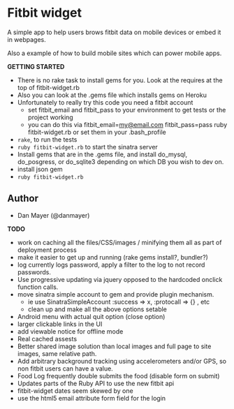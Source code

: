 # Fitbit widget  

A simple app to help users brows fitbit data on mobile devices or embed it in webpages.

Also a example of how to build mobile sites which can power mobile apps.

__GETTING STARTED__

* There is no rake task to install gems for you. Look at the requires at the top of fitbit-widget.rb
* Also you can look at the .gems file which installs gems on Heroku
* Unfortunately to really try this code you need a fitbit account
  * set fitbit_email and fitbit_pass to your environment to get tests or the project working
  * you can do this via fitbit_email=my@email.com fitbit_pass=pass ruby fitbit-widget.rb or set them in your .bash_profile
* `rake`, to run the tests
* `ruby fitbit-widget.rb` to start the sinatra server
* Install gems that are in the .gems file, and install do_mysql, do_posgress, or do_sqlite3 depending on which DB you wish to dev on.
* install json gem
* `ruby fitbit-widget.rb`

## Author
* Dan Mayer (@danmayer)

__TODO__
* work on caching all the files/CSS/images / minifying them all as part of deployment process
* make it easier to get up and running (rake gems install?, bundler?)
* log currently logs password, apply a filter to the log to not record passwords.
* Use progressive updating via jquery opposed to the hardcoded onclick function calls.
* move sinatra simple account to gem and provide plugin mechanism.
  * ie use SinatraSimpleAccount :success => x, :protocall => {} , etc
  * clean up and make all the above options setable
* Android menu with actual quit option (close option)
* larger clickable links in the UI
* add viewable notice for offline mode
* Real cached assests
* Better shared image solution than local images and full page to site images, same relative path.
* Add arbitrary background tracking using accelerometers and/or GPS, so non fitbit users can have a value.
* Food Log frequently double submits the food (disable form on submit)
* Updates parts of the Ruby API to use the new fitbit api
* fitbit-widget dates seem skewed by one
* use the html5 email attribute form field for the login